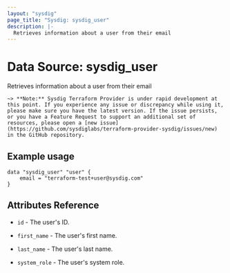 ```yaml
---
layout: "sysdig"
page_title: "Sysdig: sysdig_user"
description: |-
  Retrieves information about a user from their email
---
```


# Data Source: sysdig\_user

Retrieves information about a user from their email

`~> **Note:** Sysdig Terraform Provider is under rapid development at this point. If you experience any issue or discrepancy while using it, please make sure you have the latest version. If the issue persists, or you have a Feature Request to support an additional set of resources, please open a [new issue](https://github.com/sysdiglabs/terraform-provider-sysdig/issues/new) in the GitHub repository.`

## Example usage

```hcl
data "sysdig_user" "user" {
	email = "terraform-test+user@sysdig.com"
}
```

## Attributes Reference

* `id` - The user's ID.

* `first_name` - The user's first name.

* `last_name` - The user's last name.

* `system_role` - The user's system role.